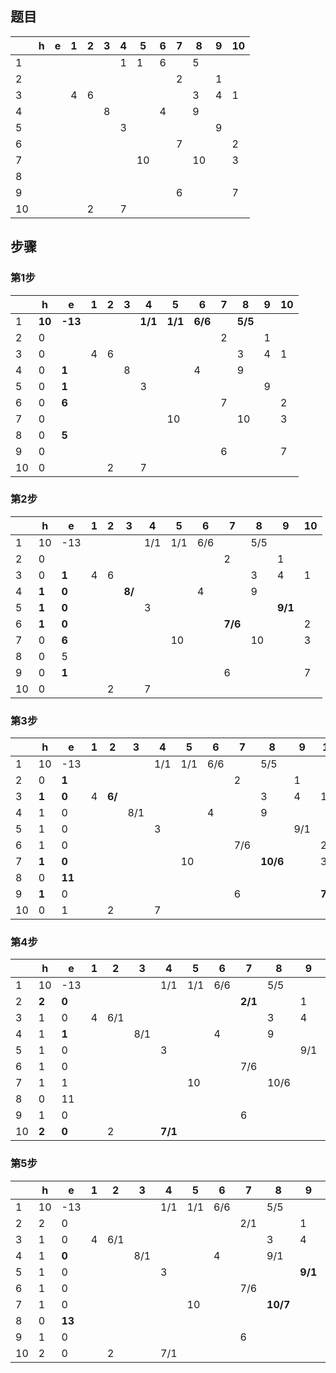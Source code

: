
## 题目

  |     | h   | e   | 1   | 2   | 3   | 4   | 5   | 6   | 7   | 8   | 9   | 10  |
  | --- | --- | --- | --- | --- | --- | --- | --- | --- | --- | --- | --- | --- |
  | 1   |     |     |     |     |     | 1   | 1   | 6   |     | 5   |     |     |
  | 2   |     |     |     |     |     |     |     |     | 2   |     | 1   |     |
  | 3   |     |     | 4   | 6   |     |     |     |     |     | 3   | 4   | 1   |
  | 4   |     |     |     |     | 8   |     |     | 4   |     | 9   |     |     |
  | 5   |     |     |     |     |     | 3   |     |     |     |     | 9   |     |
  | 6   |     |     |     |     |     |     |     |     | 7   |     |     | 2   |
  | 7   |     |     |     |     |     |     | 10  |     |     | 10  |     | 3   |
  | 8   |     |     |     |     |     |     |     |     |     |     |     |     |
  | 9   |     |     |     |     |     |     |     |     | 6   |     |     | 7   |
  | 10  |     |     |     | 2   |     | 7   |     |     |     |     |     |     |

## 步骤

### 第1步

  |     | h      | e       | 1   | 2   | 3   | 4       | 5       | 6       | 7   | 8       | 9   | 10  |
  | --- | ------ | ------- | --- | --- | --- | ------- | ------- | ------- | --- | ------- | --- | --- |
  | 1   | **10** | **-13** |     |     |     | **1/1** | **1/1** | **6/6** |     | **5/5** |     |
  | 2   | 0      |         |     |     |     |         |         |         | 2   |         | 1   |
  | 3   | 0      |         | 4   | 6   |     |         |         |         |     | 3       | 4   | 1   |
  | 4   | 0      | **1**   |     |     | 8   |         |         | 4       |     | 9       |     |
  | 5   | 0      | **1**   |     |     |     | 3       |         |         |     |         | 9   |
  | 6   | 0      | **6**   |     |     |     |         |         |         | 7   |         |     | 2   |
  | 7   | 0      |         |     |     |     |         | 10      |         |     | 10      |     | 3   |
  | 8   | 0      | **5**   |     |     |     |         |         |         |     |         |     |
  | 9   | 0      |         |     |     |     |         |         |         | 6   |         |     | 7   |
  | 10  | 0      |         |     | 2   |     | 7       |         |         |     |         |     |

### 第2步

|     | h     | e     | 1   | 2   | 3      | 4   | 5   | 6   | 7       | 8   | 9       | 10  |
| --- | ----- | ----- | --- | --- | ------ | --- | --- | --- | ------- | --- | ------- | --- |
| 1   | 10    | -13   |     |     |        | 1/1 | 1/1 | 6/6 |         | 5/5 |         |
| 2   | 0     |       |     |     |        |     |     |     | 2       |     | 1       |
| 3   | 0     | **1** | 4   | 6   |        |     |     |     |         | 3   | 4       | 1   |
| 4   | **1** | **0** |     |     | **8/** |     |     | 4   |         | 9   |         |
| 5   | **1** | **0** |     |     |        | 3   |     |     |         |     | **9/1** |
| 6   | **1** | **0** |     |     |        |     |     |     | **7/6** |     |         | 2   |
| 7   | 0     | **6** |     |     |        |     | 10  |     |         | 10  |         | 3   |
| 8   | 0     | 5     |     |     |        |     |     |     |         |     |         |
| 9   | 0     | **1** |     |     |        |     |     |     | 6       |     |         | 7   |
| 10  | 0     |       |     | 2   |        | 7   |     |     |         |     |         |

### 第3步

 |     | h     | e      | 1   | 2      | 3   | 4   | 5   | 6   | 7   | 8        | 9   | 10      |
 | --- | ----- | ------ | --- | ------ | --- | --- | --- | --- | --- | -------- | --- | ------- |
 | 1   | 10    | -13    |     |        |     | 1/1 | 1/1 | 6/6 |     | 5/5      |     |
 | 2   | 0     | **1**  |     |        |     |     |     |     | 2   |          | 1   |
 | 3   | **1** | **0**  | 4   | **6/** |     |     |     |     |     | 3        | 4   | 1       |
 | 4   | 1     | 0      |     |        | 8/1 |     |     | 4   |     | 9        |     |
 | 5   | 1     | 0      |     |        |     | 3   |     |     |     |          | 9/1 |
 | 6   | 1     | 0      |     |        |     |     |     |     | 7/6 |          |     | 2       |
 | 7   | **1** | **0**  |     |        |     |     | 10  |     |     | **10/6** |     | 3       |
 | 8   | 0     | **11** |     |        |     |     |     |     |     |          |     |
 | 9   | **1** | 0      |     |        |     |     |     |     | 6   |          |     | **7/1** |
 | 10  | 0     | 1      |     | 2      |     | 7   |     |     |     |          |     |

### 第4步

|     | h     | e     | 1   | 2   | 3   | 4       | 5   | 6   | 7       | 8    | 9   | 10  |
| --- | ----- | ----- | --- | --- | --- | ------- | --- | --- | ------- | ---- | --- | --- |
| 1   | 10    | -13   |     |     |     | 1/1     | 1/1 | 6/6 |         | 5/5  |     |
| 2   | **2** | **0** |     |     |     |         |     |     | **2/1** |      | 1   |
| 3   | 1     | 0     | 4   | 6/1 |     |         |     |     |         | 3    | 4   | 1   |
| 4   | 1     | **1** |     |     | 8/1 |         |     | 4   |         | 9    |     |
| 5   | 1     | 0     |     |     |     | 3       |     |     |         |      | 9/1 |
| 6   | 1     | 0     |     |     |     |         |     |     | 7/6     |      |     | 2   |
| 7   | 1     | 1     |     |     |     |         | 10  |     |         | 10/6 |     | 3   |
| 8   | 0     | 11    |     |     |     |         |     |     |         |      |     |
| 9   | 1     | 0     |     |     |     |         |     |     | 6       |      |     | 7/1 |
| 10  | **2** | **0** |     | 2   |     | **7/1** |     |     |         |      |     |

### 第5步

|     | h   | e      | 1   | 2   | 3   | 4   | 5   | 6   | 7   | 8        | 9       | 10  |
| --- | --- | ------ | --- | --- | --- | --- | --- | --- | --- | -------- | ------- | --- |
| 1   | 10  | -13    |     |     |     | 1/1 | 1/1 | 6/6 |     | 5/5      |         |
| 2   | 2   | 0      |     |     |     |     |     |     | 2/1 |          | 1       |
| 3   | 1   | 0      | 4   | 6/1 |     |     |     |     |     | 3        | 4       | 1   |
| 4   | 1   | **0**  |     |     | 8/1 |     |     | 4   |     | 9/1      |         |
| 5   | 1   | 0      |     |     |     | 3   |     |     |     |          | **9/1** |
| 6   | 1   | 0      |     |     |     |     |     |     | 7/6 |          |         | 2   |
| 7   | 1   | 0      |     |     |     |     | 10  |     |     | **10/7** |         | 3   |
| 8   | 0   | **13** |     |     |     |     |     |     |     |          |         |
| 9   | 1   | 0      |     |     |     |     |     |     | 6   |          |         | 7/1 |
| 10  | 2   | 0      |     | 2   |     | 7/1 |     |     |     |          |         |
